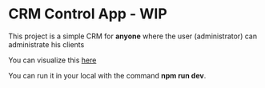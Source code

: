 # CRM Control App - WIP

This project is a simple CRM for **anyone** where the user (administrator) can administrate his clients

You can visualize this [here]()

You can run it in your local with the command **npm run dev**.